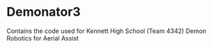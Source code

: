 Demonator3
==========

Contains the code used for Kennett High School (Team 4342) Demon Robotics for Aerial Assist

